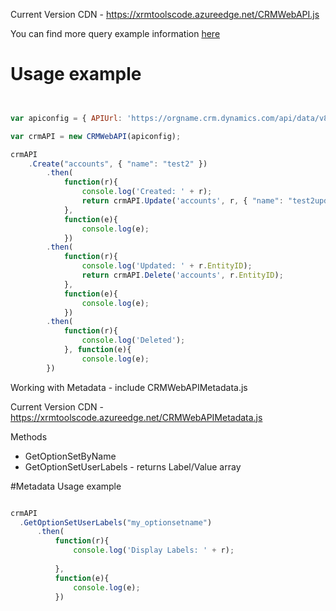 
Current Version CDN - https://xrmtoolscode.azureedge.net/CRMWebAPI.js

You can find more query example information [here]( https://github.com/davidyack/Xrm.Tools.CRMWebAPI/wiki/Query-Examples )

# Usage example

```javascript


var apiconfig = { APIUrl: 'https://orgname.crm.dynamics.com/api/data/v8.0/', AccessToken: "<accesstoken>" };

var crmAPI = new CRMWebAPI(apiconfig);

crmAPI
	.Create("accounts", { "name": "test2" })
		.then(
			function(r){
				console.log('Created: ' + r);
				return crmAPI.Update('accounts', r, { "name": "test2updated"});
			}, 
			function(e){
				console.log(e);
			})
		.then(
			function(r){
				console.log('Updated: ' + r.EntityID);
				return crmAPI.Delete('accounts', r.EntityID);
			}, 
			function(e){
				console.log(e);
			})
		.then(
			function(r){
				console.log('Deleted');
			}, function(e){
				console.log(e);
		})
```
Working with Metadata - include CRMWebAPIMetadata.js

   Current Version CDN - https://xrmtoolscode.azureedge.net/CRMWebAPIMetadata.js
   
 Methods
  - GetOptionSetByName 
  - GetOptionSetUserLabels - returns Label/Value array
  
  #Metadata Usage example
  ```javascript

crmAPI
	.GetOptionSetUserLabels("my_optionsetname")
		.then(
			function(r){
				console.log('Display Labels: ' + r);
				
			}, 
			function(e){
				console.log(e);
			})
		
```
